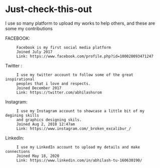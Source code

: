 # Just-check-this-out
I use so many platform to upload my works to help others, and these are some my  contributions


FACEBOOK:

         Facebook is my first social media platform
         Joined July 2017
         Link: https://www.facebook.com/profile.php?id=100020093471247
         
Twitter :
         
         I use my twitter account to follow some of the great inspirational
         peoples that i love and respects.
         Joined December 2017
         Link: https://twitter.com/abhilashsrom

Instagram:
         
         I use my Instagram account to showcase a little bit of my degining skills
         and graphics designing skils.
         Joined Aug 2, 2018 12:47am
         Link: https://www.instagram.com/_broken_excalibur_/

LinkedIn:
         
         I use my LinkedIn account to upload my details and make connections
         Joined May 18, 2020
         Link: https://www.linkedin.com/in/abhilash-tu-160630190/
         

